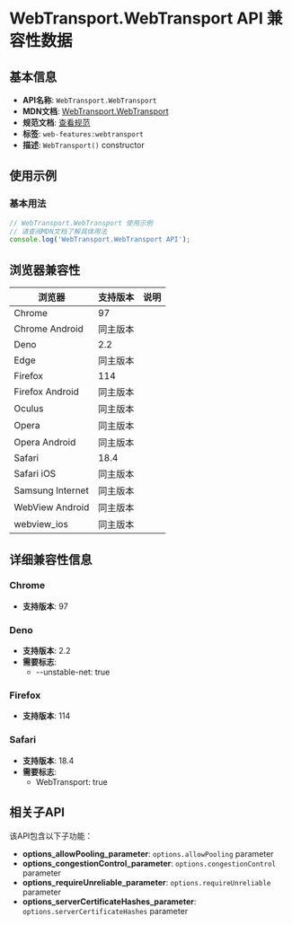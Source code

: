 # WebTransport.WebTransport API 兼容性数据

## 基本信息

- **API名称**: `WebTransport.WebTransport`
- **MDN文档**: [WebTransport.WebTransport](https://developer.mozilla.org/docs/Web/API/WebTransport/WebTransport)
- **规范文档**: [查看规范](https://w3c.github.io/webtransport/#dom-webtransport-webtransport)
- **标签**: `web-features:webtransport`
- **描述**: `WebTransport()` constructor

## 使用示例

### 基本用法

```javascript
// WebTransport.WebTransport 使用示例
// 请查阅MDN文档了解具体用法
console.log('WebTransport.WebTransport API');
```

## 浏览器兼容性

| 浏览器 | 支持版本 | 说明 |
|--------|----------|------|
| Chrome | 97 |  |
| Chrome Android | 同主版本 |  |
| Deno | 2.2 |  |
| Edge | 同主版本 |  |
| Firefox | 114 |  |
| Firefox Android | 同主版本 |  |
| Oculus | 同主版本 |  |
| Opera | 同主版本 |  |
| Opera Android | 同主版本 |  |
| Safari | 18.4 |  |
| Safari iOS | 同主版本 |  |
| Samsung Internet | 同主版本 |  |
| WebView Android | 同主版本 |  |
| webview_ios | 同主版本 |  |

## 详细兼容性信息

### Chrome

- **支持版本**: 97

### Deno

- **支持版本**: 2.2
- **需要标志**: 
  - --unstable-net: true

### Firefox

- **支持版本**: 114

### Safari

- **支持版本**: 18.4
- **需要标志**: 
  - WebTransport: true

## 相关子API

该API包含以下子功能：

- **options_allowPooling_parameter**: `options.allowPooling` parameter
- **options_congestionControl_parameter**: `options.congestionControl` parameter
- **options_requireUnreliable_parameter**: `options.requireUnreliable` parameter
- **options_serverCertificateHashes_parameter**: `options.serverCertificateHashes` parameter

